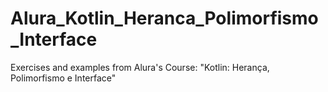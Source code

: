 # Alura_Kotlin_Heranca_Polimorfismo_Interface
Exercises and examples from Alura's Course: "Kotlin: Herança, Polimorfismo e Interface"
